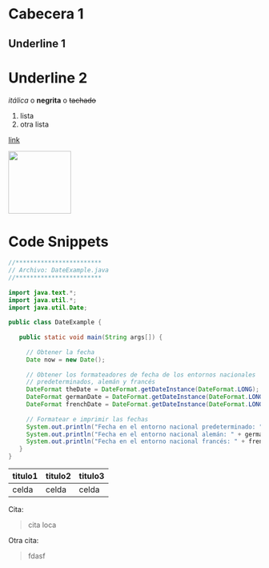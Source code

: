 # Cabecera 1

Underline 1
-----------


Underline 2
===========

*itálica* o **negrita** o ~~tachado~~

1. lista
1. otra lista

[link](http://www.google.com)



<img src="https://cdn5.dibujos.net/dibujos/pintados/201220/monstruo-malvado-monstruos-pintado-por-naxa-9740435.jpg" width="125" height="125">




# Code Snippets 
``` JAVA
//************************
// Archivo: DateExample.java
//************************
 
import java.text.*;
import java.util.*;
import java.util.Date;
 
public class DateExample {
 
   public static void main(String args[]) {
 
     // Obtener la fecha
     Date now = new Date();
 
     // Obtener los formateadores de fecha de los entornos nacionales
     // predeterminados, alemán y francés
     DateFormat theDate = DateFormat.getDateInstance(DateFormat.LONG);
     DateFormat germanDate = DateFormat.getDateInstance(DateFormat.LONG, Locale.GERMANY);
     DateFormat frenchDate = DateFormat.getDateInstance(DateFormat.LONG, Locale.FRANCE);
 
     // Formatear e imprimir las fechas
     System.out.println("Fecha en el entorno nacional predeterminado: " + theDate.format(now));
     System.out.println("Fecha en el entorno nacional alemán: " + germanDate.format(now));
     System.out.println("Fecha en el entorno nacional francés: " + frenchDate.format(now));
   } 
}
```
|titulo1|titulo2|titulo3|
|---------|---------|---------|
|celda   | celda | celda   |

Cita:

>cita loca

Otra cita:

>fdasf